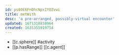 ```yaml
---
id: ps80E6FnDhcNpxIYOZvwi
title: metWith
desc: 'a pre-arranged, possibly-virtual encounter'
updated: 1671318838964
created: 1635355919754
---
```




- [[c.sphere]] #activity
- [[p.hasRange]] [[c.agent]]
